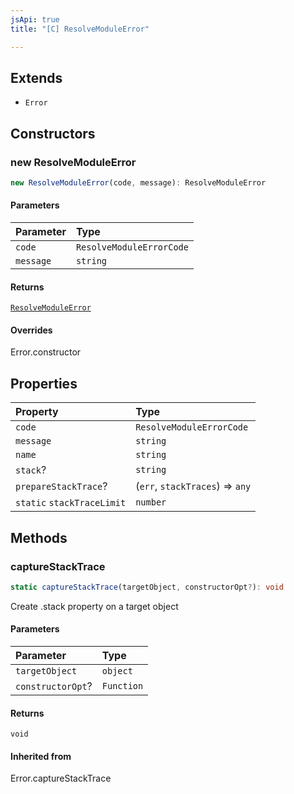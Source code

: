```yaml
---
jsApi: true
title: "[C] ResolveModuleError"

---
```

## Extends

- `Error`

## Constructors

### new ResolveModuleError

```ts
new ResolveModuleError(code, message): ResolveModuleError
```

#### Parameters

| Parameter | Type |
| :------ | :------ |
| `code` | `ResolveModuleErrorCode` |
| `message` | `string` |

#### Returns

[`ResolveModuleError`](Class.ResolveModuleError.md)

#### Overrides

Error.constructor

## Properties

| Property | Type |
| :------ | :------ |
| `code` | `ResolveModuleErrorCode` |
| `message` | `string` |
| `name` | `string` |
| `stack`? | `string` |
| `prepareStackTrace`? | (`err`, `stackTraces`) => `any` |
| `static` `stackTraceLimit` | `number` |

## Methods

### captureStackTrace

```ts
static captureStackTrace(targetObject, constructorOpt?): void
```

Create .stack property on a target object

#### Parameters

| Parameter | Type |
| :------ | :------ |
| `targetObject` | `object` |
| `constructorOpt`? | `Function` |

#### Returns

`void`

#### Inherited from

Error.captureStackTrace
